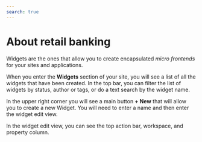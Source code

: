 ```yaml
---
search: true
---
```


# About retail banking

Widgets are the ones that allow you to create encapsulated _micro frontends_ for your sites and applications.

When you enter the **Widgets** section of your site, you will see a list of all the widgets that have been created. In the top bar, you can filter the list of widgets by status, author or tags, or do a text search by the widget name.

In the upper right corner you will see a main button **+ New** that will allow you to create a new Widget. You will need to enter a name and then enter the widget edit view.

In the widget edit view, you can see the top action bar, workspace, and property column.
